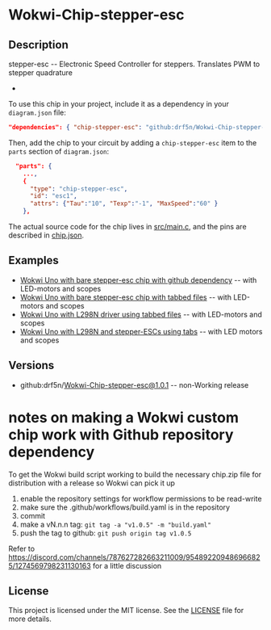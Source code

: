 # Wokwi-Chip-stepper-esc
## Description

stepper-esc -- Electronic Speed Controller for steppers.  Translates PWM to stepper quadrature

-  

To use this chip in your project, include it as a dependency in your `diagram.json` file:

```json
"dependencies": { "chip-stepper-esc": "github:drf5n/Wokwi-Chip-stepper-esc@1.0.0" }
```

Then, add the chip to your circuit by adding a `chip-stepper-esc` item to the `parts` section of `diagram.json`:

```json
  "parts": {
    ...,
    {
      "type": "chip-stepper-esc",
      "id": "esc1",
      "attrs": {"Tau":"10", "Texp":"-1", "MaxSpeed":"60" }
    },
```


The actual source code for the chip lives in [src/main.c](https://github.com/drf5n/Wokwi-Chip-stepper-esc/blob/main/src/main.c), and the pins are described in [chip.json](https://github.com/drf5n/Wokwi-Chip-stepper-esc/blob/main/chip.json).

## Examples

* [Wokwi Uno with bare stepper-esc chip with github dependency](https://wokwi.com/projects/411094383161553921) -- with LED-motors and scopes
* [Wokwi Uno with bare stepper-esc chip with tabbed files](https://wokwi.com/projects/410499111488041985) -- with LED-motors and scopes
* [Wokwi Uno with L298N driver  using tabbed files](https://wokwi.com/projects/410302035690579969) -- with LED-motors and scopes
* [Wokwi Uno with L298N and stepper-ESCs  using tabs](https://wokwi.com/projects/410601389043609601) -- with LED motors and scopes


## Versions
* github:drf5n/Wokwi-Chip-stepper-esc@1.0.1 -- non-Working release


# notes on making a Wokwi custom chip work with Github repository dependency
To get the Wokwi build script working to build the necessary chip.zip file for distribution with a release so Wokwi can pick it up

1) enable the repository settings for workflow permissions to be read-write
2) make sure the .github/workflows/build.yaml is in the repository
3) commit
4) make a vN.n.n tag: `git tag -a "v1.0.5" -m "build.yaml"`
5) push the tag  to github: `git push origin tag v1.0.5`

Refer to https://discord.com/channels/787627282663211009/954892209486966825/1274569798231130163 for a little discussion 


## License

This project is licensed under the MIT license. See the [LICENSE](https://github.com/drf5na/Wokwi-Chip-L298N/blob/main/LICENSE) file for more details.
